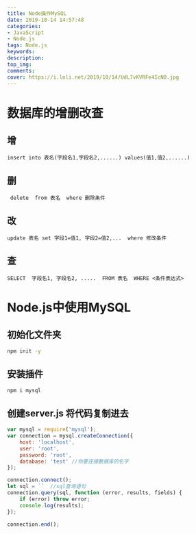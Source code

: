 ```yaml
---
title: Node操作MySQL
date: 2019-10-14 14:57:48
categories: 
- JavaScript
- Node.js
tags: Node.js
keywords: 
description: 
top_img: 
comments: 
cover: https://i.loli.net/2019/10/14/UdL7vKVRFe4IcNO.jpg
---
```


# 数据库的增删改查

## 增
```mysql
insert into 表名(字段名1,字段名2,......) values(值1,值2,......)
```

## 删
```mysql
 delete  from 表名  where 删除条件
```
## 改
```mysql
update 表名 set 字段1=值1, 字段2=值2,...  where 修改条件
```
## 查
```mysql
SELECT  字段名1, 字段名2, .....  FROM 表名	WHERE <条件表达式>
```
# Node.js中使用MySQL

## 初始化文件夹

```bash
npm init -y
```

## 安装插件

```bash
npm i mysql
```

## 创建server.js 将代码复制进去
```js
var mysql = require('mysql');
var connection = mysql.createConnection({
    host: 'localhost',
    user: 'root',
    password: 'root',
    database: 'test' //你要连接数据库的名字
});

connection.connect();
let sql = ``  //sql查询语句
connection.query(sql, function (error, results, fields) {
    if (error) throw error;
    console.log(results);
});

connection.end();
```

